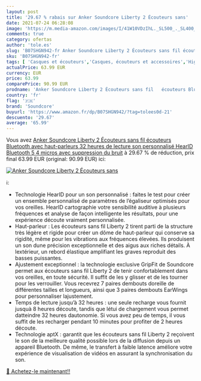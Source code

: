 ```yaml
---
layout: post
title: '29.67 % rabais sur Anker Soundcore Liberty 2 Écouteurs sans'
date: 2021-07-24 06:28:08
image: 'https://m.media-amazon.com/images/I/41W10VDzIhL._SL500_._SL400_.jpg'
comments: true
category: ofertas
author: 'tole.es'
slug: 'B07SHGN942-fr Anker Soundcore Liberty 2 Écouteurs sans fil écouteurs...'
sku: 'B07SHGN942-fr'
tags: [ 'Casques et écouteurs','Casques, écouteurs et accessoires','High-Tech','soundcore', ]
actualPrice: 63.99 EUR
currency: EUR
price: 63.99
comparePrice: 90.99 EUR
prodname: 'Anker Soundcore Liberty 2 Écouteurs sans fil   écouteurs Bluetooth avec haut-parleurs  32 heures de lecture  son personnalisé HearID  Bluetooth 5  4 micros avec suppression du bruit'
country: 'fr'
flag: '🇫🇷'
brand: 'Soundcore'
buyurl: 'https://www.amazon.fr/dp/B07SHGN942/?tag=tolees0d-21'
descuento: '29.67'
average: '65.99'
---
```


Vous avez [Anker Soundcore Liberty 2 Écouteurs sans fil   écouteurs Bluetooth avec haut-parleurs  32 heures de lecture  son personnalisé HearID  Bluetooth 5  4 micros avec suppression du bruit](https://www.amazon.fr/dp/B07SHGN942/?tag=tolees0d-21)  à  29.67 % de réduction, prix final  63.99 EUR (original: 90.99 EUR) ici:

[![Anker Soundcore Liberty 2 Écouteurs sans](https://m.media-amazon.com/images/I/41W10VDzIhL._SL500_._SL400_.jpg)](https://www.amazon.fr/dp/B07SHGN942/?tag=tolees0d-21)

ℹ️:

- Technologie HearID pour un son personnalisé : faites le test pour créer un ensemble personnalisé de paramètres de l’égaliseur optimisés pour vos oreilles. HearID cartographie votre sensibilité auditive à plusieurs fréquences et analyse de façon intelligente les résultats, pour une expérience découte vraiment personnalisée.
- Haut-parleur : Les écouteurs sans fil Liberty 2 tirent parti de la structure très légère et rigide pour créer un dôme de haut-parleur qui conserve sa rigidité, même pour les vibrations aux fréquences élevées. Ils produisent un son dune précision exceptionnelle et des aigus aux riches détails. À lextérieur, un rebord élastique amplifiant les graves reproduit des basses puissantes.
- Ajustement exceptionnel : la technologie exclusive GripFit de Soundcore permet aux écouteurs sans fil Liberty 2 de tenir confortablement dans vos oreilles, en toute sécurité. Il suffit de les y glisser et de les tourner pour les verrouiller. Vous recevrez 7 paires dembouts doreille de différentes tailles et longueurs, ainsi que 3 paires dembouts EarWings pour personnaliser lajustement.
- Temps de lecture jusqu’à 32 heures : une seule recharge vous fournit jusquà 8 heures découte, tandis que létui de chargement vous permet datteindre 32 heures dautonomie. Si vous avez peu de temps, il vous suffit de les recharger pendant 10 minutes pour profiter de 2 heures découte.
- Technologie aptX : garantit que les écouteurs sans fil Liberty 2 reçoivent le son de la meilleure qualité possible lors de la diffusion depuis un appareil Bluetooth. De même, le transfert à faible latence améliore votre expérience de visualisation de vidéos en assurant la synchronisation du son.

[🛒 Achetez-le maintenant!!](https://www.amazon.fr/dp/B07SHGN942/?tag=tolees0d-21)
